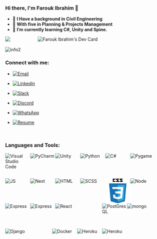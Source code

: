 ### Hi there, I'm Farouk Ibrahim 👋

<!--
**FaroukIbrahim-FII/FaroukIbrahim-FII** is a ✨ _special_ ✨ repository because its `README.md` (this file) appears on your GitHub profile.

Here are some ideas to get you started:
-->
- 👷 **I Have a background in Civil Engineering**
- 📅 **With five in Planning & Projects Management**
- 🌱 **I’m currently learning C#, Unity and Spine.**



![](https://visitor-badge.glitch.me/badge?page_id=FaroukIbrahim-FII)
<a href="https://app.daily.dev/Farouk"><img align="right" src="https://api.daily.dev/devcards/48489a8652f744c8963c73301b30326a.png?r=lzv" width="400" alt="Farouk Ibrahim's Dev Card"/></a>

<!-- [![Anurag's GitHub stats](https://github-readme-stats.vercel.app/api?username=FaroukIbrahim-FII)](https://github.com/anuraghazra/github-readme-stats) -->
![info2](https://github-readme-stats.vercel.app/api/top-langs/?username=FaroukIbrahim-FII&layout=compact)

### Connect with me:

* [![Email](https://img.shields.io/badge/-Email-purple?style=flat&logo=Yahoo&logoColor=white)](mailto:farouk94i@yahoo.com)

* [![Linkedin](https://img.shields.io/badge/-LinkedIn-blue?style=flat&logo=Linkedin&logoColor=white)](https://www.linkedin.com/in/faroukibrahim/)

* [![Slack](https://img.shields.io/badge/Slack-4A154B?style=flat&logo=slack&logoColor=white)](https://ltuc-asac.slack.com/team/U024VGEBA11)

* [![Discord](https://img.shields.io/badge/Discord-7289DA?style=flat&logo=discord&logoColor=white)](https://discordapp.com/users/7227/)

* [![WhatsApp](https://img.shields.io/badge/WhatsApp-25D366?style=flat&logo=whatsapp&logoColor=white)](https://wa.me/00962796914540)

* [![Resume](https://img.shields.io/badge/resume-blue?style=flat&logo=cv&logoColor=white)](https://drive.google.com/file/d/1u1AIWyf2vNhH_LeQmbWHfEgSNQIZo5JC/view?usp=sharing)
<br/>

### Languages and Tools:
<img align="left" alt="Visual Studio Code" width ="80px" height="80" src="https://cdn.icon-icons.com/icons2/2107/PNG/512/file_type_vscode_icon_130084.png" /><img align="left" alt="PyCharm" width ="80px" height="80" src="https://upload.wikimedia.org/wikipedia/commons/thumb/1/1d/PyCharm_Icon.svg/1200px-PyCharm_Icon.svg.png" /> <img align="left" alt="Unity" width ="80px" height="80" src="https://logos-download.com/wp-content/uploads/2019/11/Unity_Web_Player_Logo.png" /> <img align="left" alt="Python" width ="80px" height="80" src="https://qph.fs.quoracdn.net/main-qimg-27d25d3fd343a3d2e4384c7f0eeaf785" /> <img align="left" alt="C#" width ="80px" height="80" src="https://seeklogo.com/images/C/c-sharp-c-logo-02F17714BA-seeklogo.com.png" /><img align="left" alt="Pygame" width ="100px" height="80" src="https://upload.wikimedia.org/wikipedia/commons/a/a9/Pygame_logo.gif" /> <img align="left" alt="JS" width ="80px" height="80" src="https://upload.wikimedia.org/wikipedia/commons/thumb/9/99/Unofficial_JavaScript_logo_2.svg/2048px-Unofficial_JavaScript_logo_2.svg.png" /> <img align="left" alt="Next" width="80px" height="80" src="https://camo.githubusercontent.com/c457309037aabdce151cc0e197d6db98234a31636ef41f2cc1c339832fe20de3/68747470733a2f2f63646e2e61757468302e636f6d2f626c6f672f6c6f676f732f6e6578746a732d6c6f676f2e706e67" /> <img align="left" alt="HTML" width ="80px" height="80" src="https://upload.wikimedia.org/wikipedia/commons/thumb/6/61/HTML5_logo_and_wordmark.svg/512px-HTML5_logo_and_wordmark.svg.png" /><img align="left" src="https://upload.wikimedia.org/wikipedia/commons/thumb/9/96/Sass_Logo_Color.svg/1280px-Sass_Logo_Color.svg.png" alt="SCSS" width ="80px" height="80"/> <img align="left" src="https://raw.githubusercontent.com/devicons/devicon/master/icons/css3/css3-original-wordmark.svg" alt="css3" width="80" height="80"/> <img align="left" alt="Node" width ="80px" height="80" src="https://miro.medium.com/max/560/1*hAAm71eC0mIg3RIA6S4-DQ.png" /> <img align="left" alt="Express" width ="80px" height="80" src="https://expressjs.com/images/express-facebook-share.png" /><img align="left" alt="Express" width ="80px" height="80" src="https://cdn.icon-icons.com/icons2/2415/PNG/512/bootstrap_plain_wordmark_logo_icon_146620.png" /> <img align="left" alt="React" width="150px" src="https://northell.design/wp-content/uploads/2021/11/1pHsEux2h8wc3-yNCQNwz0A.jpeg" /><img align="left" src="https://www.unixmen.com/wp-content/uploads/2017/07/postgresql-logo.png" alt="PostGresQL" width ="80px" height="80"><img align="left" src="https://cdn.buttercms.com/6IOYf3uRJMGxcpXMTswN" alt="mongo" width ="80px" height="80"> <img align="left" src="https://soshace.com/wp-content/uploads/2021/01/879-png-3.png" alt="Django" width ="150px"> <img align="left" src="https://www.docker.com/sites/default/files/d8/2019-07/vertical-logo-monochromatic.png" alt="Docker" width ="80px" height="80"> <img src="https://logowik.com/content/uploads/images/heroku8748.jpg" alt="Heroku" width ="80px" height="80"> <img align="left" src="https://cms-assets.tutsplus.com/uploads/users/34/syllabuses/1160/preview_image/chartjs-tutsplus.jpg" alt="Heroku" width ="80px" height="80">



